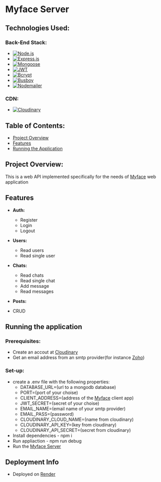 # Myface Server

## Technologies Used:

### Back-End Stack:
- [![Node.js](https://img.shields.io/badge/Node.js-✓-green)](https://nodejs.org/)
- [![Express.js](https://img.shields.io/badge/Express.js-✓-lightgrey)](https://expressjs.com/)
- [![Mongoose](https://img.shields.io/badge/Mongoose-✓-orange)](https://mongoosejs.com/)
- [![JWT](https://img.shields.io/badge/JWT-✓-blue)](https://jwt.io/)
- [![Bcrypt](https://img.shields.io/badge/Bcrypt-✓-blueviolet)](https://www.npmjs.com/package/bcrypt)
- [![Busboy](https://img.shields.io/badge/Busboy-✓-blueviolet)](https://www.npmjs.com/package/bcrypt)
- [![Nodemailer](https://img.shields.io/badge/Nodemailer-✓-blueviolet)](https://www.npmjs.com/package/bcrypt)

### CDN:
- [![Cloudinary](https://img.shields.io/badge/Cloudinary-✓-blue)](https://cloudinary.com/)

## Table of Contents:

- [Project Overview](#project-overview)
- [Features](#features)
- [Running the Application](#running-the-application)

## Project Overview:

This is a web API implemented specifically for the needs of [Myface](https://github.com/StoyanBanov/myface-client) web application

## Features

- **Auth:**
  - Register
  - Login
  - Logout

- **Users:**
  - Read users
  - Read single user
 
- **Chats:**
  - Read chats
  - Read single chat
  - Add message
  - Read messages
 
 - **Posts:**
  - CRUD

## Running the application
  ### Prerequisites:
  
  - Create an accout at [Cloudinary](https://cloudinary.com/)
  - Get an email address from an smtp provider(for instance [Zoho](https://www.zoho.com/mail/))

  ### Set-up:
   
  - create a .env file with the following properties:
    - DATABASE_URL=(url to a mongodb database)
    - PORT=(port of your choise)
    - CLIENT_ADDRESS=(address of the [Myface](https://github.com/StoyanBanov/myface-client) client app)
    - JWT_SECRET=(secret of your choise)
    - EMAIL_NAME=(email name of your smtp provider)
    - EMAIL_PASS=(password)
    - CLOUDINARY_CLOUD_NAME=(name from cloudinary)
    - CLOUDINARY_API_KEY=(key from cloudinary)
    - CLOUDINARY_API_SECRET=(secret from cloudinary)
  - Install dependencies - npm i
  - Run appliaction - npm run debug
  - Run the [Myface Server](https://github.com/StoyanBanov/myface-server)

## Deployment Info
 - Deployed on [Render](https://render.com/)
